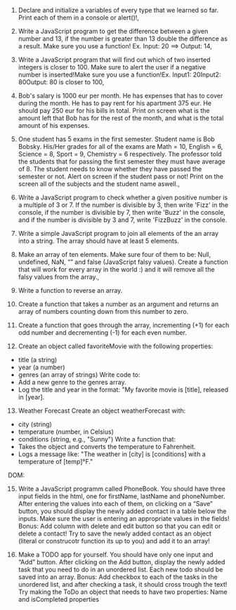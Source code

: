 1. Declare and initialize a variables of every type that we learned so far. Print each of them in a console or alert()!,

2. Write a JavaScript program to get the difference between a given number and 13, if the number is greater than 13 double the difference as a result.
   Make sure you use a function! Ex. Input: 20 ==> Output: 14,

3. Write a JavaScript program that will find out which of two inserted integers is closer to 100.
   Make sure to alert the user if a negative number is inserted!Make sure you use a function!Ex. Input1: 20Input2: 80Output: 80 is closer to 100,

4. Bob's salary is 1000 eur per month. He has expenses that has to cover during the month.
   He has to pay rent for his apartment 375 eur. He should pay 250 eur for his bills in total.
   Print on screen what is the amount left that Bob has for the rest of the month, and what is the total amount of his expenses.

5. One student has 5 exams in the first semester. Student name is Bob Bobsky.
   His/Her grades for all of the exams are Math = 10, English = 6, Science = 8, Sport = 9, Chemistry = 6 respectively.
   The professor told the students that for passing the first semester they must have average of 8.
   The student needs to know whether they have passed the semester or not.
   Alert on screen if the student pass or not! Print on the screen all of the subjects and the student name aswell.,

6. Write a JavaScript program to check whether a given positive number is a multiple of 3 or 7.
   If the number is divisible by 3, then write 'Fizz' in the console, if the number is divisible by 7, then write 'Buzz' in the console, and if the number is divisible by 3 and 7, write 'FizzBuzz' in the console.

7. Write a simple JavaScript program to join all elements of the an array into a string. The array should have at least 5 elements.

8. Make an array of ten elements. Make sure four of them to be: Null, undefined, NaN, “” and false (JavaScript falsy values).
   Create a function that will work for every array in the world :) and it will remove all the falsy values from the array.,

9. Write a function to reverse an array.

10. Create a function that takes a number as an argument and returns an array of numbers counting down from this number to zero.

11. Create a function that goes through the array, incrementing (+1) for each odd number and decrementing (-1) for each even number.

12. Create an object called favoriteMovie with the following properties:

- title (a string)
- year (a number)
- genres (an array of strings)
  Write code to:
- Add a new genre to the genres array.
- Log the title and year in the format: "My favorite movie is [title], released in [year].

13. Weather Forecast
    Create an object weatherForecast with:

- city (string)
- temperature (number, in Celsius)
- conditions (string, e.g., "Sunny")
  Write a function that:
- Takes the object and converts the temperature to Fahrenheit.
- Logs a message like: "The weather in [city] is [conditions] with a temperature of [temp]°F."

DOM:

15. Write a JavaScript programm called PhoneBook. You should have three input fields in the html, one for firstName, lastName and phoneNumber.
    After entering the values into each of them, on clicking on a “Save” button, you should display the newly added contact in a table below the inputs. Make sure the user is entering an appropriate values in the fields!
    Bonus: Add column with delete and edit button so that you can edit or delete a contact! Try to save the newly added contact as an object (literal or construcotr function its up to you) and add it to an array!

16. Make a TODO app for yourself. You should have only one input and “Add” button. After clicking on the Add button, display the newly added task that you need to do in an unordered list. Each new todo should be saved into an array.
    Bonus: Add checkbox to each of the tasks in the unordered list, and after checking a task, it should cross trough the text! Try making the ToDo an object that needs to have two properties: Name and isCompleted properties
